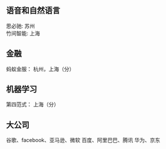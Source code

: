 ## 语音和自然语言
思必驰: 苏州  
竹间智能: 上海

## 金融
蚂蚁金服： 杭州，上海（分）

## 机器学习
第四范式： 上海（分）

## 大公司
谷歌、facebook、亚马逊、微软
百度、阿里巴巴、腾讯
华为、京东
